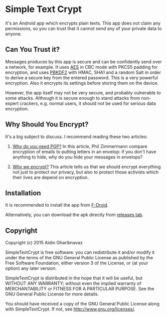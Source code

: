 Simple Text Crypt
=================

It's an Android app which encrypts plain texts.
This app does not claim any permissions, so you can trust that it cannot send
any of your private data to anyone.

Can You Trust it?
-----------------

Messages produces by this app is secure and can be
confidently send over a network, for example. It uses
[AES](https://en.wikipedia.org/wiki/Advanced_Encryption_Standard)
in CBC mode with
PKCS5 padding for encryption, and uses
[PBKDF2](https://en.wikipedia.org/wiki/PBKDF2) with HMAC, SHA1 and a random Salt
in order to derive a secure key from the entered password.
This is a very powerful encryption. Also it encrypts its
settings before storing them on the device.

However, the app itself may not be very secure, and probably vulnerable to
some attacks. Although it is secure enough to stand attacks from non-expert
crackers, e.g. normal users, it should not be used for serious data encryption.

Why Should You Encrypt?
----------------------

It's a big subject to discuss. I recommend reading these two articles:

1. [Why do you need PGP?](http://www.pgpi.org/doc/whypgp/en/)
In this article, Phil Zimmermann compare encryption of emails to putting
letters in an envelop: if you don't have anything to hide, why do you hide
your messages in envelops?

2. [Why we encrypt?](https://www.schneier.com/blog/archives/2015/06/why_we_encrypt.html)
This article tells us that we should encrypt everything not just to protect our
privacy, but also to protect those activists which their lives are depend on
encryption.

Installation
------------

It is recommended to install the app from
[F-Droid](https://f-droid.org/repository/browse/?fdid=com.aidinhut.simpletextcrypt).

Alternatively, you can download the apk directly from
[releases tab](https://github.com/aidin36/simpletextcrypt/releases).

Copyright
---------

Copyright (c) 2015 Aidin Gharibnavaz

SimpleTextCrypt is free software: you can redistribute it and/or modify
it under the terms of the GNU General Public License as published by
the Free Software Foundation, either version 3 of the License, or
(at your option) any later version.

SimpleTextCrypt is distributed in the hope that it will be useful,
but WITHOUT ANY WARRANTY; without even the implied warranty of
MERCHANTABILITY or FITNESS FOR A PARTICULAR PURPOSE.  See the
GNU General Public License for more details.

You should have received a copy of the GNU General Public License
along with SimpleTextCrypt.  If not, see <http://www.gnu.org/licenses/>.

